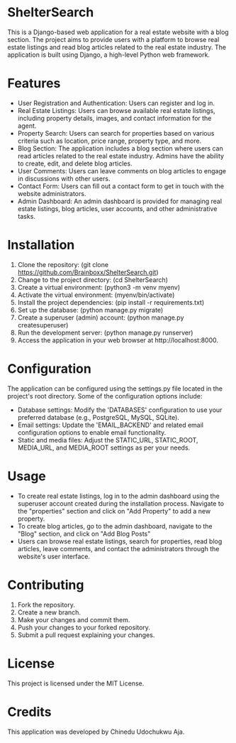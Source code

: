 # ShelterSearch
This is a Django-based web application for a real estate website with a blog section. The project aims to provide users with a platform to browse real estate listings and read blog articles related to the real estate industry. The application is built using Django, a high-level Python web framework.

# Features
<ul>
  <li>User Registration and Authentication: Users can register and log in.</li>
  <li>Real Estate Listings: Users can browse available real estate listings, including property details, images, and contact information for the agent.</li>
  <li>Property Search: Users can search for properties based on various criteria such as location, price range, property type, and more.</li>
  <li>Blog Section: The application includes a blog section where users can read articles related to the real estate industry. Admins have the ability to create, edit, and delete blog articles.</li>
  <li>User Comments: Users can leave comments on blog articles to engage in discussions with other users.</li>
  <li>Contact Form: Users can fill out a contact form to get in touch with the website administrators.</li>
  <li>Admin Dashboard: An admin dashboard is provided for managing real estate listings, blog articles, user accounts, and other administrative tasks.</li>
</ul>

# Installation
1. Clone the repository: (git clone https://github.com/Brainboxx/ShelterSearch.git)
2. Change to the project directory: (cd ShelterSearch) 
3. Create a virtual environment: (python3 -m venv myenv)
4. Activate the virtual environment: (myenv/bin/activate)
5. Install the project dependencies: (pip install -r requirements.txt)
6. Set up the database: (python manage.py migrate)
7. Create a superuser (admin) account: (python manage.py createsuperuser)
8. Run the development server: (python manage.py runserver)
9. Access the application in your web browser at http://localhost:8000.

# Configuration
The application can be configured using the settings.py file located in the project's root directory. Some of the configuration options include:
<ul>
  <li>Database settings: Modify the 'DATABASES' configuration to use your preferred database (e.g., PostgreSQL, MySQL, SQLite).</li>
  <li>Email settings: Update the 'EMAIL_BACKEND' and related email configuration options to enable email functionality. </li>
  <li>Static and media files: Adjust the STATIC_URL, STATIC_ROOT, MEDIA_URL, and MEDIA_ROOT settings as per your needs.</li>
 </ul>
 
 # Usage
 <ul>
  <li>To create real estate listings, log in to the admin dashboard using the superuser account created during the installation process. Navigate to the "properties" section and click on "Add Property" to add a new property.</li>
  <li> To create blog articles, go to the admin dashboard, navigate to the "Blog" section, and click on "Add Blog Posts" </li>
  <li> Users can browse real estate listings, search for properties, read blog articles, leave comments, and contact the administrators through the website's user interface.</li>
 </ul>
 
 # Contributing
 1. Fork the repository.
 2. Create a new branch.
 3. Make your changes and commit them.
 4. Push your changes to your forked repository.
 5. Submit a pull request explaining your changes.
 
# License
This project is licensed under the MIT License.

# Credits
This application was developed by Chinedu Udochukwu Aja.







